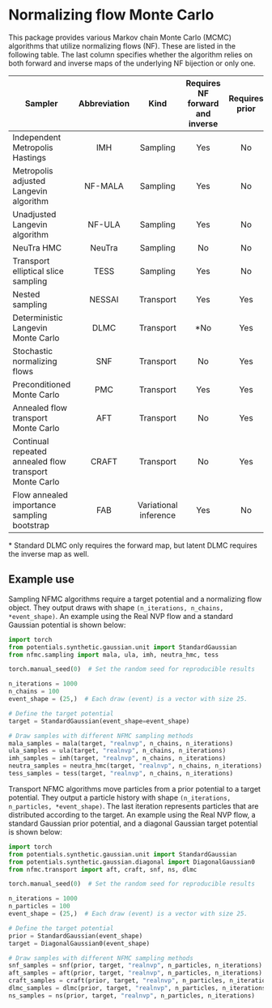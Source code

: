 # Normalizing flow Monte Carlo

This package provides various Markov chain Monte Carlo (MCMC) algorithms that utilize normalizing flows (NF).
These are listed in the following table.
The last column specifies whether the algorithm relies on both forward and inverse maps of the underlying NF bijection
or only one.

| Sampler                                                | Abbreviation |         Kind          | Requires NF forward and inverse | Requires prior | 
|--------------------------------------------------------|:------------:|:---------------------:|:-------------------------------:|:--------------:|
| Independent Metropolis Hastings                        |     IMH      |       Sampling        |               Yes               |       No       |
| Metropolis adjusted Langevin algorithm                 |   NF-MALA    |       Sampling        |               Yes               |       No       |
| Unadjusted Langevin algorithm                          |    NF-ULA    |       Sampling        |               Yes               |       No       |
| NeuTra HMC                                             |    NeuTra    |       Sampling        |               No                |       No       |
| Transport elliptical slice sampling                    |     TESS     |       Sampling        |               Yes               |       No       |
| Nested sampling                                        |    NESSAI    |       Transport       |               Yes               |      Yes       |
| Deterministic Langevin Monte Carlo                     |     DLMC     |       Transport       |               *No               |      Yes       |
| Stochastic normalizing flows                           |     SNF      |       Transport       |               No                |      Yes       |
| Preconditioned Monte Carlo                             |     PMC      |       Transport       |               Yes               |      Yes       |
| Annealed flow transport Monte Carlo                    |     AFT      |       Transport       |               No                |      Yes       |
| Continual repeated annealed flow transport Monte Carlo |    CRAFT     |       Transport       |               No                |      Yes       |
| Flow annealed importance sampling bootstrap            |     FAB      | Variational inference |               Yes               |       No       |

&ast; Standard DLMC only requires the forward map, but latent DLMC requires the inverse map as well. 



## Example use

Sampling NFMC algorithms require a target potential and a normalizing flow object.
They output draws with shape `(n_iterations, n_chains, *event_shape)`.
An example using the Real NVP flow and a standard Gaussian potential is shown below:
```python
import torch
from potentials.synthetic.gaussian.unit import StandardGaussian
from nfmc.sampling import mala, ula, imh, neutra_hmc, tess

torch.manual_seed(0)  # Set the random seed for reproducible results

n_iterations = 1000
n_chains = 100
event_shape = (25,)  # Each draw (event) is a vector with size 25.

# Define the target potential
target = StandardGaussian(event_shape=event_shape)

# Draw samples with different NFMC sampling methods
mala_samples = mala(target, "realnvp", n_chains, n_iterations)
ula_samples = ula(target, "realnvp", n_chains, n_iterations)
imh_samples = imh(target, "realnvp", n_chains, n_iterations)
neutra_samples = neutra_hmc(target, "realnvp", n_chains, n_iterations)
tess_samples = tess(target, "realnvp", n_chains, n_iterations)
```

Transport NFMC algorithms move particles from a prior potential to a target potential.
They output a particle history with shape `(n_iterations, n_particles, *event_shape)`.
The last iteration represents particles that are distributed according to the target.
An example using the Real NVP flow, a standard Gaussian prior potential, and a diagonal Gaussian target potential is shown below:
```python
import torch
from potentials.synthetic.gaussian.unit import StandardGaussian
from potentials.synthetic.gaussian.diagonal import DiagonalGaussian0
from nfmc.transport import aft, craft, snf, ns, dlmc

torch.manual_seed(0)  # Set the random seed for reproducible results

n_iterations = 1000
n_particles = 100
event_shape = (25,)  # Each draw (event) is a vector with size 25.

# Define the target potential
prior = StandardGaussian(event_shape)
target = DiagonalGaussian0(event_shape)

# Draw samples with different NFMC sampling methods
snf_samples = snf(prior, target, "realnvp", n_particles, n_iterations)
aft_samples = aft(prior, target, "realnvp", n_particles, n_iterations)
craft_samples = craft(prior, target, "realnvp", n_particles, n_iterations)
dlmc_samples = dlmc(prior, target, "realnvp", n_particles, n_iterations)
ns_samples = ns(prior, target, "realnvp", n_particles, n_iterations)
```